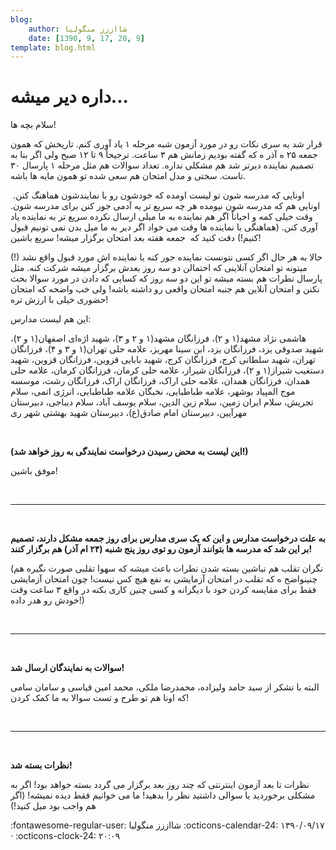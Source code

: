 ```yaml
---
blog:
    author: شااززز منگولیا
    date: [1390, 9, 17, 20, 9]
template: blog.html
---
```

# داره دیر میشه...

<div class="cnt">
سلام بچه ها!<p>قرار شد یه سری نکات رو در مورد آزمون شبه مرحله ۱ یاد آوری کنم. تاریخش که همون جمعه ۲۵ ه آذر ه که گفته بودیم زمانش هم ۳ ساعت. ترجیحاً ۹ تا ۱۲ صبح ولی اگر بنا به تصمیم نماینده دیرتر شد هم مشکلی نداره. تعداد سوالات هم مثل مرحله ۱ پارسال ۳۰ تاست. سختی و مدل امتحان هم سعی شده تو همون مایه ها باشه.</p>
 اونایی که مدرسه شون تو لیست اومده که خودشون رو با نمایندشون هماهنگ کنن. اونایی هم که مدرسه شون نیومده هر چه سریع تر یه آدمی جور کنن برای مدرسه شون. وقت خیلی کمه و احیاناً اگر هم نماینده به ما میلی ارسال نکرده سریع تر به نماینده یاد آوری کنن. (هماهنگی با نماینده ها وقت می خواد اگر دیر به ما میل بدن نمی تونیم قبول کنیم!) دقت کنید که  جمعه هفته بعد امتحان برگزار میشه! سریع باشین!‌<p>حالا به هر حال اگر کسی نتونست نماینده جور کنه یا نماینده اش مورد قبول واقع نشد‌ (!) میتونه تو امتحان آنلاینی که احتمالن دو سه روز بعدش برگزار میشه شرکت کنه. مثل پارسال نطرات هم بسته میشه تو این دو سه روز که کسایی که دادن در مورد سوالا بحث نکنن و امتحان آنلاین هم جنبه امتحان واقعی رو داشته باشه! ولی خب واضحه که امتحان حضوری خیلی با ارزش تره! </p>
<p>این هم لیست مدارس:</p>
<p>هاشمی نژاد مشهد(۱ و ۲)، فرزانگان مشهد(۱ و ۲ و ۳)، شهید اژه‌ای اصفهان(۱ و ۲)، شهید صدوقی یزد، فرزانگان یزد، ابن سینا مهریز، علامه حلی تهران(۱ و ۳ و ۴)، فرزانگان تهران، شهید سلطانی کرج، فرزانگان کرج، شهید بابایی قزوین، فرزانگان قزوین، شهید دستغیب شیراز(۱ و ۲)، فرزانگان شیراز، علامه حلی کرمان، فرزانگان کرمان، علامه حلی همدان، فرزانگان همدان، علامه حلی اراک، فرزانگان اراک، فرزانگان رشت، موسسه موج المپیاد بوشهر، علامه طباطبایی، نخبگان علامه طباطبایی، انرژی اتمی، سلام تجریش، سلام ایران زمین، سلام زین الدین، سلام یوسف آباد، سلام دیباجی، دبیرستان مهرآیین، دبیرستان امام صادق(ع)، دبیرستان شهید بهشتی شهر ری</p>
<p><br/></p>
<p><strong>(این لیست به محض رسیدن درخواست نمایندگی به روز خواهد شد!)</strong></p>
<p>موفق باشین!</p>
<p><br/></p>
<p></p>
<hr size="2" width="100%"/>
<p><br/></p>
<p><strong>به علت درخواست مدارس و این که یک سری مدارس برای روز جمعه مشکل دارند، تصمیم بر این شد که مدرسه ها بتوانند آزمون رو توی روز پنج شنبه (۲۴ ام آذر) هم برگزار کنند!</strong></p>
<p>(نگران تقلب هم نباشین بسته شدن نطرات باعث میشه که سهوا تقلبی صورت نگیره هم چنینواضح ه که تقلب در امتحان آزمایشی به نفع هیچ کس نیست! چون امتحان آزمایشی فقط برای مقایسه کردن خود با دیگرانه و کسی چنین کاری بکنه در واقع ۳ ساعت وقت خودش رو هدر داده!)</p>
<p><br/></p>
<p></p>
<hr size="2" width="100%"/>
<p><br/></p>
<p><strong>سوالات به نمایندگان ارسال شد!</strong></p>
<p>البته با تشکر از سید حامد ولیزاده، محمدرضا ملکی، محمد امین قیاسی و سامان سامی که اونا هم تو طرح و تست سوالا به ما کمک کردن!</p>
<p><br/></p>
<p></p>
<hr size="2" width="100%"/>
<p><br/></p>
<p><strong>نظرات بسته شد!</strong></p>
<p>نظرات تا بعد آزمون اینترنتی که چند روز بعد برگزار می گردد بسته خواهد بود! اگر به مشکلی برخوردید یا سوالی داشتید نظر را بدهید! ما می خوانیم فقط دیده نمیشه! (اگر هم واجب بود میل کنید!)</p>
<p></p>
</div>

<div class="blog-info" markdown>
<span class="blog-author">
:fontawesome-regular-user: شااززز منگولیا
</span>
<span class="blog-date">
:octicons-calendar-24: ۱۳۹۰/۰۹/۱۷ · :octicons-clock-24: ۲۰:۰۹
</span>
</div>

